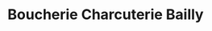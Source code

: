 ---
title: "Boucherie Charcuterie Bailly"
url: /digoin/boucherie-charcuterie-bailly/
shop: Metzgerei
---